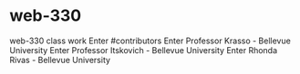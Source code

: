 # web-330
web-330 class work
Enter #contributors 
Enter Professor Krasso - Bellevue University
Enter Professor Itskovich - Bellevue University
Enter Rhonda Rivas - Bellevue University 
